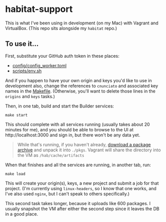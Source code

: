 # habitat-support

This is what I've been using in development (on my Mac) with Vagrant and VirtualBox. (This repo sits alongside my `habitat` repo.)

## To use it...

First, substitute your GitHub auth token in these places:

  * [config/config_worker.toml](./config/config_worker.toml)
  * [scripts/env.sh](./scripts/env.sh)

And if you happen to have your own origin and keys you'd like to use in development also, change the references to `cnunciato` and associated key names in the [Makefile](./Makefile). (Otherwise, you'll want to delete those lines in the `origins` and `keys` tasks.)

Then, in one tab, build and start the Builder services:

```
make start
```

This should complete with all services running (usually takes about 20 minutes for me), and you should be able to browse to the UI at http://localhost:3000 and sign in, but there won't be any data yet.

> While that's running, if you haven't already, [download a package archive]() and unpack it into `./pkgs`. Vagrant will share the directory into the VM as `/hab/cache/artifacts`

When that finishes and all the services are running, in another tab, run:

```
make load
```

This will create your origin(s), keys, a new project and submit a job for that project. (I'm currently using `linux-headers`, so I know that one works, and I've also used `nginx`, but I can't speak to others specifically.)

This second task takes longer, because it uploads like 600 packages. I usually snapshot the VM after either the second step since it leaves the DB in a good place.
